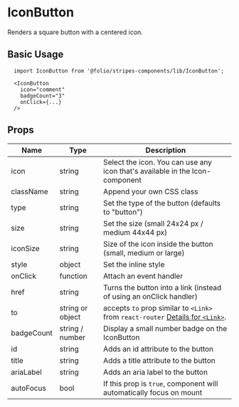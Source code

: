 # IconButton

Renders a square button with a centered icon.

## Basic Usage
```
  import IconButton from '@folio/stripes-components/lib/IconButton';

  <IconButton
    icon="comment"
    badgeCount="3"
    onClick={...}
  />
```

## Props
Name | Type | Description
-- | -- | --
icon | string | Select the icon. You can use any icon that's available in the Icon-component
className | string | Append your own CSS class
type | string | Set the type of the button (defaults to "button")
size | string | Set the size (small 24x24 px / medium 44x44 px)
iconSize | string | Size of the icon inside the button (small, medium or large)
style | object | Set the inline style
onClick | function | Attach an event handler
href | string | Turns the button into a link (instead of using an onClick handler)
to | string or object | accepts `to` prop similar to `<Link>` from `react-router` [Details for `<Link>`](https://github.com/ReactTraining/react-router/blob/master/packages/react-router-dom/docs/api/Link.md).
badgeCount | string / number | Display a small number badge on the IconButton
id | string | Adds an id attribute to the button
title | string | Adds a title attribute to the button
ariaLabel | string | Adds an aria label to the button
autoFocus | bool | If this prop is `true`, component will automatically focus on mount | | 
